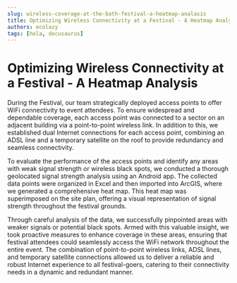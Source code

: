 ```yaml
---
slug: wireless-coverage-at-the-bath-festival-a-heatmap-analasis
title: Optimizing Wireless Connectivity at a Festival - A Heatmap Analysis
authors: ecolazy
tags: [hola, docusaurus]
---
```


# Optimizing Wireless Connectivity at a Festival - A Heatmap Analysis

During the Festival, our team strategically deployed access points to offer WiFi connectivity to event attendees. To ensure widespread and dependable coverage, each access point was connected to a sector on an adjacent building via a point-to-point wireless link. In addition to this, we established dual Internet connections for each access point, combining an ADSL line and a temporary satellite on the roof to provide redundancy and seamless connectivity.

To evaluate the performance of the access points and identify any areas with weak signal strength or wireless black spots, we conducted a thorough geolocated signal strength analysis using an Android app. The collected data points were organized in Excel and then imported into ArcGIS, where we generated a comprehensive heat map. This heat map was superimposed on the site plan, offering a visual representation of signal strength throughout the festival grounds.

Through careful analysis of the data, we successfully pinpointed areas with weaker signals or potential black spots. Armed with this valuable insight, we took proactive measures to enhance coverage in these areas, ensuring that festival attendees could seamlessly access the WiFi network throughout the entire event. The combination of point-to-point wireless links, ADSL lines, and temporary satellite connections allowed us to deliver a reliable and robust Internet experience to all festival-goers, catering to their connectivity needs in a dynamic and redundant manner.




